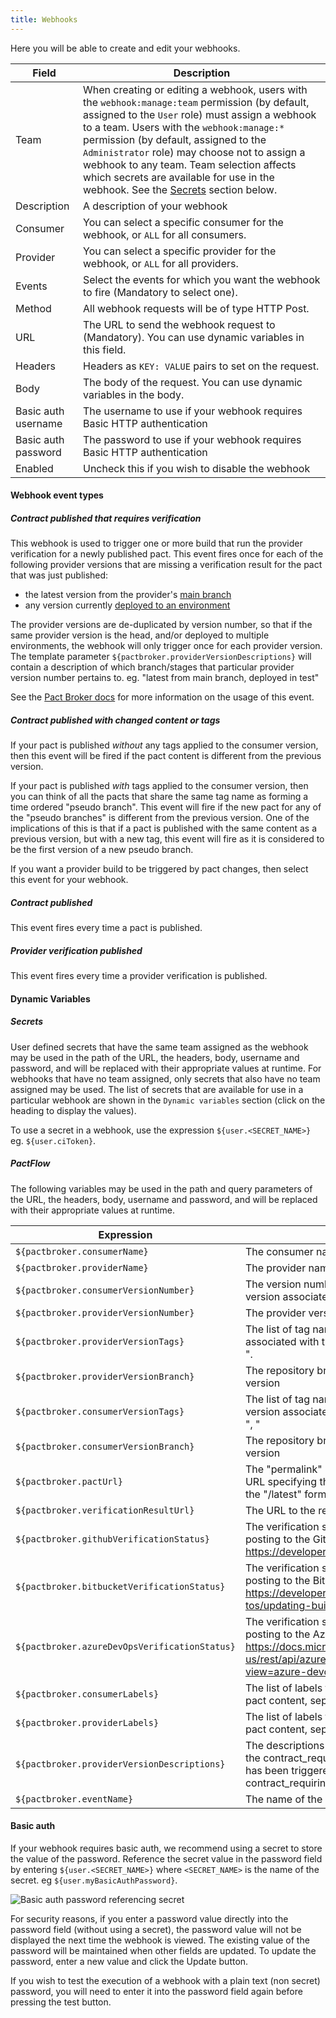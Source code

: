 ```yaml
---
title: Webhooks
---
```


Here you will be able to create and edit your webhooks.

| Field | Description |
| ----- | ----------- |
| Team |  When creating or editing a webhook, users with the `webhook:manage:team` permission (by default, assigned to the `User` role) must assign a webhook to a team. Users with the `webhook:manage:*` permission (by default, assigned to the `Administrator` role) may choose not to assign a webhook to any team. Team selection affects which secrets are available for use in the webhook. See the [Secrets](#secrets) section below. |
| Description | A description of your webhook |
| Consumer | You can select a specific consumer for the webhook, or `ALL` for all consumers.  |
| Provider | You can select a specific provider for the webhook, or `ALL` for all providers. |
| Events | Select the events for which you want the webhook to fire (Mandatory to select one). |
| Method | All webhook requests will be of type HTTP Post. |
| URL | The URL to send the webhook request to (Mandatory). You can use dynamic variables in this field. |
| Headers | Headers as `KEY: VALUE` pairs to set on the request. |
| Body | The body of the request. You can use dynamic variables in the body. |
| Basic auth username | The username to use if your webhook requires Basic HTTP authentication |
| Basic auth password | The password to use if your webhook requires Basic HTTP authentication |
| Enabled | Uncheck this if you wish to disable the webhook |

#### Webhook event types

##### Contract published that requires verification

This webhook is used to trigger one or more build that run the provider verification for a newly published pact. This event fires once for each of the following provider versions that are missing a verification result for the pact that was just published:

* the latest version from the provider's [main branch](https://docs.pact.io/pact_broker/branches#pacticipant-main-branch-property)
* any version currently [deployed to an environment](https://docs.pact.io/pact_broker/recording_deployments_and_releases)

The provider versions are de-duplicated by version number, so that if the same provider version is the head, and/or deployed to multiple environments, the webhook will only trigger once for each provider version. The template parameter `${pactbroker.providerVersionDescriptions}` will contain a description of which branch/stages that particular provider version number pertains to. eg. "latest from main branch, deployed in test"

See the [Pact Broker docs](https://docs.pact.io/pact_broker/webhooks#using-webhooks-with-the-contract_requiring_verification_published-event) for more information on the usage of this event.

##### Contract published with changed content or tags

If your pact is published _without_ any tags applied to the consumer version, then this event will be fired if the pact content is different from the previous version.

If your pact is published _with_ tags applied to the consumer version, then you can think of all the pacts that share the same tag name as forming a time ordered "pseudo branch". This event will fire if the new pact for any of the "pseudo branches" is different from the previous version. One of the implications of this is that if a pact is published with the same content as a previous version, but with a new tag, this event will fire as it is considered to be the first version of a new pseudo branch.

If you want a provider build to be triggered by pact changes, then select this event for your webhook.

##### Contract published

This event fires every time a pact is published.

##### Provider verification published

This event fires every time a provider verification is published.

#### Dynamic Variables

##### Secrets

User defined secrets that have the same team assigned as the webhook may be used in the path of the URL, the headers, body, username and password, and will be replaced with their appropriate values at runtime. For webhooks that have no team assigned, only secrets that also have no team assigned may be used. The list of secrets that are available for use in a particular webhook are shown in the `Dynamic variables` section (click on the heading to display the values).

To use a secret in a webhook, use the expression `${user.<SECRET_NAME>}` eg. `${user.ciToken}`.

##### PactFlow

The following variables may be used in the path and query parameters of the URL, the headers, body, username and password, and will be replaced with their appropriate values at runtime.

| Expression | Description |
| ---------- | ----------- |
| `${pactbroker.consumerName}` | The consumer name |
| `${pactbroker.providerName}` | The provider name |
| `${pactbroker.consumerVersionNumber}` | The version number of the most recent consumer version associated with the pact content. |
| `${pactbroker.providerVersionNumber}` | The provider version number for the verification result |
| `${pactbroker.providerVersionTags}` | The list of tag names for the provider version associated with the verification result, separated by ", ". |
| `${pactbroker.providerVersionBranch}` | The repository branch associated with the provider version |
| `${pactbroker.consumerVersionTags}` | The list of tag names for the most recent consumer version associated with the pact content, separated by ", " |
| `${pactbroker.consumerVersionBranch}` | The repository branch associated with the consumer version |
| `${pactbroker.pactUrl}` | The "permalink" URL to the newly published pact (the URL specifying the consumer version URL, rather than the "/latest" format. |
| `${pactbroker.verificationResultUrl}` | The URL to the relevant verification result. |
| `${pactbroker.githubVerificationStatus}` | The verification status using the correct keywords for posting to the Github commit status API. See https://developer.github.com/v3/repos/statuses. |
| `${pactbroker.bitbucketVerificationStatus}` | The verification status using the correct keywords for posting to the Bitbucket commit status API. See https://developer.atlassian.com/server/bitbucket/how-tos/updating-build-status-for-commits/. |
| `${pactbroker.azureDevOpsVerificationStatus}` | The verification status using the correct keywords for posting to the Azure DevOps GitStatusState API. See https://docs.microsoft.com/en-us/rest/api/azure/devops/git/statuses/create?view=azure-devops-rest-6.0 |
| `${pactbroker.consumerLabels}` | The list of labels for the consumer associated with the pact content, separated by ", ". |
| `${pactbroker.providerLabels}` | The list of labels for the provider associated with the pact content, separated by ", ". |
| `${pactbroker.providerVersionDescriptions}`| The descriptions of the provider version(s) for which the contract_requiring_verification_published webhook has been triggered. Only populated for the contract_requiring_verification_published event. |
| `${pactbroker.eventName}` | The name of the event that triggered the webhook |

#### Basic auth

If your webhook requires basic auth, we recommend using a secret to store the value of the password. Reference the secret value in the password field by entering `${user.<SECRET_NAME>}` where `<SECRET_NAME>` is the name of the secret. eg `${user.myBasicAuthPassword}`.

![Basic auth password referencing secret](/ui/basic-auth-with-secret-password.png)

For security reasons, if you enter a password value directly into the password field (without using a secret), the password value will not be displayed the next time the webhook is viewed. The existing value of the password will be maintained when other fields are updated. To update the password, enter a new value and click the Update button.

If you wish to test the execution of a webhook with a plain text (non secret) password, you will need to enter it into the password field again before pressing the test button.
